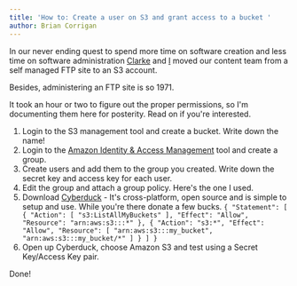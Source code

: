 ```yaml
---
title: 'How to: Create a user on S3 and grant access to a bucket '
author: Brian Corrigan
---
```

In our never ending quest to spend more time on software creation and less time on software administration [Clarke](http://twitter.com/#!/clarkefoley) and [I](http://twitter.com/#!/genexp) moved our content team from a self managed FTP site to an S3 account.

 Besides, administering an FTP site is so 1971.

 It took an hour or two to figure out the proper permissions, so I'm documenting them here for posterity. Read on if you're interested.

1. Login to the S3 management tool and create a bucket. Write down the name!
2. Login to the [Amazon Identity & Access Management](https://console.aws.amazon.com/iam/home) tool and create a group.
3. Create users and add them to the group you created. Write down the secret key and access key for each user.
4. Edit the group and attach a group policy. Here's the one I used.
5. Download [Cyberduck](http://cyberduck.ch/) - It's cross-platform, open source and is simple to setup and use. While you're there donate a few bucks. `{
    "Statement": [
    {
    "Action": [
    "s3:ListAllMyBuckets"
    ],
    "Effect": "Allow",
    "Resource": "arn:aws:s3:::*"
    },
    {
    "Action": "s3:*",
    "Effect": "Allow",
    "Resource": [
    "arn:aws:s3:::my_bucket",
    "arn:aws:s3:::my_bucket/*"
    ]
    }
    ]
    }`
6. Open up Cyberduck, choose Amazon S3 and test using a Secret Key/Access Key pair.

Done!
